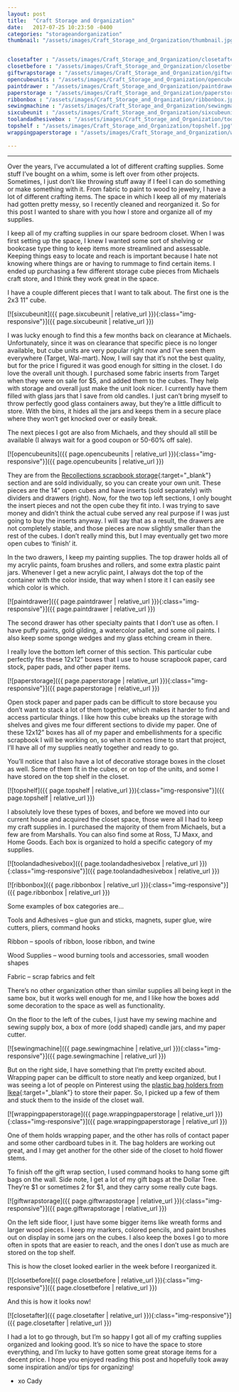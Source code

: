 ```yaml
---
layout: post
title:  "Craft Storage and Organization"
date:   2017-07-25 10:23:50 -0400
categories: "storageandorganization"
thumbnail: "/assets/images/Craft_Storage_and_Organization/thumbnail.jpg"


closetafter : "/assets/images/Craft_Storage_and_Organization/closetafter.jpg"
closetbefore : "/assets/images/Craft_Storage_and_Organization/closetbefore.jpg"
giftwrapstorage : "/assets/images/Craft_Storage_and_Organization/giftwrapstorage.jpg"
opencubeunits : "/assets/images/Craft_Storage_and_Organization/opencubeunits.jpg"
paintdrawer : "/assets/images/Craft_Storage_and_Organization/paintdrawer.jpg"
paperstorage : "/assets/images/Craft_Storage_and_Organization/paperstorage.jpg"
ribbonbox : "/assets/images/Craft_Storage_and_Organization/ribbonbox.jpg"
sewingmachine : "/assets/images/Craft_Storage_and_Organization/sewingmachine.jpg"
sixcubeunit : "/assets/images/Craft_Storage_and_Organization/sixcubeunit.jpg"
toolandadhesivebox : "/assets/images/Craft_Storage_and_Organization/toolandadhesivebox.jpg"
topshelf : "/assets/images/Craft_Storage_and_Organization/topshelf.jpg"
wrappingpaperstorage : "/assets/images/Craft_Storage_and_Organization/wrappingpaperstorage.jpg"
  
---
```

---
Over the years, I’ve accumulated a lot of different crafting supplies. Some stuff I’ve bought on a whim, some is left over from other projects. Sometimes, I just don’t like throwing stuff away if I feel I can do something or make something with it. From fabric to paint to wood to jewelry, I have a lot of different crafting items. The space in which I keep all of my materials had gotten pretty messy, so I recently cleaned and reorganized it. So for this post I wanted to share with you how I store and organize all of my supplies.

I keep all of my crafting supplies in our spare bedroom closet. When I was first setting up the space, I knew I wanted some sort of shelving or bookcase type thing to keep items more streamlined and assessable. Keeping things easy to locate and reach is important because I hate not knowing where things are or having to rummage to find certain items. I ended up purchasing a few different storage cube pieces from Michaels craft store, and I think they work great in the space.

I have a couple different pieces that I want to talk about. The first one is the 2x3 11” cube.

[![sixcubeunit]({{ page.sixcubeunit | relative_url }}){:class="img-responsive"}]({{ page.sixcubeunit | relative_url }})

I was lucky enough to find this a few months back on clearance at Michaels. Unfortunately, since it was on clearance that specific piece is no longer available, but cube units are very popular right now and I’ve seen them everywhere (Target, Wal-mart). Now, I will say that it’s not the best quality, but for the price I figured it was good enough for sitting in the closet. I do love the overall unit though. I purchased some fabric inserts from Target when they were on sale for $5, and added them to the cubes. They help with storage and overall just make the unit look nicer. I currently have them filled with glass jars that I save from old candles. I just can’t bring myself to throw perfectly good glass containers away, but they’re a little difficult to store. With the bins, it hides all the jars and keeps them in a secure place where they won’t get knocked over or easily break.

The next pieces I got are also from Michaels, and they should all still be available (I always wait for a good coupon or 50-60% off sale).

[![opencubeunits]({{ page.opencubeunits | relative_url }}){:class="img-responsive"}]({{ page.opencubeunits | relative_url }})

They are from the [Recollections scrapbook storage](https://www.michaels.com/search?q=storage%20cubes){:target="_blank"} section and are sold individually, so you can create your own unit. These pieces are the 14” open cubes and have inserts (sold separately) with dividers and drawers (right). Now, for the two top left sections, I only bought the insert pieces and not the open cube they fit into. I was trying to save money and didn’t think the actual cube served any real purpose if I was just going to buy the inserts anyway. I will say that as a result, the drawers are not completely stable, and those pieces are now slightly smaller than the rest of the cubes. I don’t really mind this, but I may eventually get two more open cubes to ‘finish’ it.

In the two drawers, I keep my painting supplies. The top drawer holds all of my acrylic paints, foam brushes and rollers, and some extra plastic paint jars. Whenever I get a new acrylic paint, I always dot the top of the container with the color inside, that way when I store it I can easily see which color is which.

[![paintdrawer]({{ page.paintdrawer | relative_url }}){:class="img-responsive"}]({{ page.paintdrawer | relative_url }})

The second drawer has other specialty paints that I don’t use as often. I have puffy paints, gold gilding, a watercolor pallet, and some oil paints. I also keep some sponge wedges and my glass etching cream in there.

I really love the bottom left corner of this section. This particular cube perfectly fits these 12x12” boxes that I use to house scrapbook paper, card stock, paper pads, and other paper items.

[![paperstorage]({{ page.paperstorage | relative_url }}){:class="img-responsive"}]({{ page.paperstorage | relative_url }})

Open stock paper and paper pads can be difficult to store because you don’t want to stack a lot of them together, which makes it harder to find and access particular things. I like how this cube breaks up the storage with shelves and gives me four different sections to divide my paper. One of these 12x12” boxes has all of my paper and embellishments for a specific scrapbook I will be working on, so when it comes time to start that project, I’ll have all of my supplies neatly together and ready to go.

You’ll notice that I also have a lot of decorative storage boxes in the closet as well. Some of them fit in the cubes, or on top of the units, and some I have stored on the top shelf in the closet.

[![topshelf]({{ page.topshelf | relative_url }}){:class="img-responsive"}]({{ page.topshelf | relative_url }})

I absolutely love these types of boxes, and before we moved into our current house and acquired the closet space, those were all I had to keep my craft supplies in. I purchased the majority of them from Michaels, but a few are from Marshalls. You can also find some at Ross, TJ Maxx, and Home Goods. Each box is organized to hold a specific category of my supplies.

[![toolandadhesivebox]({{ page.toolandadhesivebox | relative_url }}){:class="img-responsive"}]({{ page.toolandadhesivebox | relative_url }})

[![ribbonbox]({{ page.ribbonbox | relative_url }}){:class="img-responsive"}]({{ page.ribbonbox | relative_url }})

Some examples of box categories are...

Tools and Adhesives – glue gun and sticks, magnets, super glue, wire cutters, pliers, command hooks

Ribbon – spools of ribbon, loose ribbon, and twine

Wood Supplies – wood burning tools and accessories, small wooden shapes

Fabric – scrap fabrics and felt

There’s no other organization other than similar supplies all being kept in the same box, but it works well enough for me, and I like how the boxes add some decoration to the space as well as functionality.

On the floor to the left of the cubes, I just have my sewing machine and sewing supply box, a box of more (odd shaped) candle jars, and my paper cutter.

[![sewingmachine]({{ page.sewingmachine | relative_url }}){:class="img-responsive"}]({{ page.sewingmachine | relative_url }})

But on the right side, I have something that I’m pretty excited about. Wrapping paper can be difficult to store neatly and keep organized, but I was seeing a lot of people on Pinterest using the [plastic bag holders from Ikea](https://www.ikea.com/us/en/p/variera-plastic-bag-dispenser-white-80010222/){:target="_blank"} to store their paper. So, I picked up a few of them and stuck them to the inside of the closet wall.

[![wrappingpaperstorage]({{ page.wrappingpaperstorage | relative_url }}){:class="img-responsive"}]({{ page.wrappingpaperstorage | relative_url }})

One of them holds wrapping paper, and the other has rolls of contact paper and some other cardboard tubes in it. The bag holders are working out great, and I may get another for the other side of the closet to hold flower stems.

To finish off the gift wrap section, I used command hooks to hang some gift bags on the wall. Side note, I get a lot of my gift bags at the Dollar Tree. They’re $1 or sometimes 2 for $1, and they carry some really cute bags.

[![giftwrapstorage]({{ page.giftwrapstorage | relative_url }}){:class="img-responsive"}]({{ page.giftwrapstorage | relative_url }})

On the left side floor, I just have some bigger items like wreath forms and larger wood pieces. I keep my markers, colored pencils, and paint brushes out on display in some jars on the cubes. I also keep the boxes I go to more often in spots that are easier to reach, and the ones I don’t use as much are stored on the top shelf.

This is how the closet looked earlier in the week before I reorganized it.

[![closetbefore]({{ page.closetbefore | relative_url }}){:class="img-responsive"}]({{ page.closetbefore | relative_url }})

And this is how it looks now!

[![closetafter]({{ page.closetafter | relative_url }}){:class="img-responsive"}]({{ page.closetafter | relative_url }})

I had a lot to go through, but I’m so happy I got all of my crafting supplies organized and looking good. It’s so nice to have the space to store everything, and I’m lucky to have gotten some great storage items for a decent price. I hope you enjoyed reading this post and hopefully took away some inspiration and/or tips for organizing!

- xo Cady

